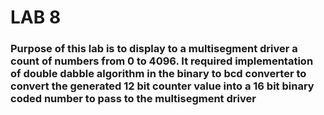 # LAB 8
### Purpose of this lab is to display to a multisegment driver a count of numbers from 0 to 4096. It required implementation of double dabble algorithm in the binary to bcd converter to convert the generated 12 bit counter value into a 16 bit binary coded number to pass to the multisegment driver
